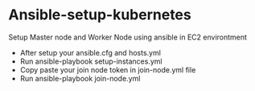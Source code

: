# Ansible-setup-kubernetes
Setup Master node and Worker Node using ansible in EC2 environtment 

- After setup your ansible.cfg and hosts.yml
- Run ansible-playbook setup-instances.yml
- Copy paste your join node token in join-node.yml file
- Run ansible-playbook join-node.yml 
